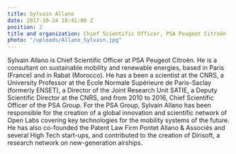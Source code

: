 ```yaml
---
title: Sylvain Allano
date: 2017-10-24 18:41:00 Z
position: 2
title and organization: Chief Scientific Officer, PSA Peugeot Citroën
photo: "/uploads/Allano_Sylvain.jpg"
---
```


Sylvain Allano is Chief Scientific Officer at PSA Peugeot Citroën. He is a consultant on sustainable mobility and renewable energies, based in Paris (France) and in Rabat (Morocco). He has a been a scientist at the CNRS, a University Professor at the Ecole Normale Supérieure de Paris-Saclay (formerly ENSET), a Director of the Joint Research Unit SATIE, a Deputy Scientific Director at the CNRS, and from 2010 to 2016, Chief Scientific Officer of the PSA Group. For the PSA Group, Sylvain Allano has been responsible for the creation of a global innovation and scientific network of Open Labs covering key technologies for the mobility systems of the future. He has also co-founded the Patent Law Firm Pontet Allano & Associés and several High Tech start-ups, and contributed to the creation of Dirisoft, a research network on new-generation airships.